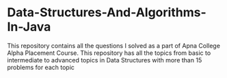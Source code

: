 # Data-Structures-And-Algorithms-In-Java
This repository contains all the questions I solved as a part of Apna College Alpha Placement Course. This repository has all the topics from basic to intermediate to advanced topics in Data Structures with more than 15 problems for each topic

